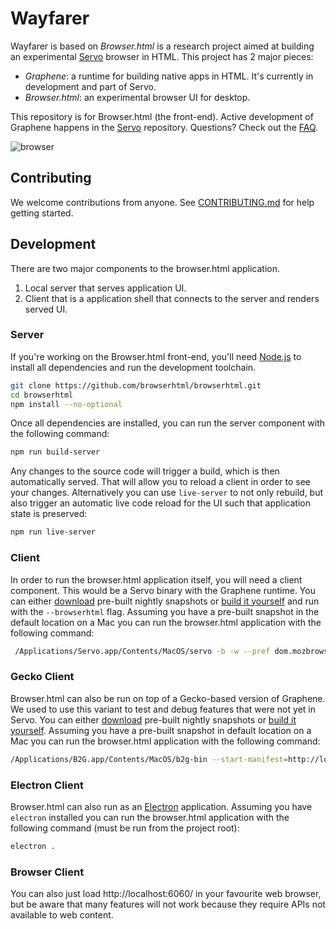 
# Wayfarer

Wayfarer is based on *Browser.html* is a research project aimed at building an experimental [Servo][] browser in HTML. This project has 2 major pieces:

- _Graphene_: a runtime for building native apps in HTML. It's currently in development and part of Servo.
- _Browser.html_: an experimental browser UI for desktop.

This repository is for Browser.html (the front-end). Active development of Graphene happens in the [Servo][] repository. Questions? Check out the [FAQ](https://github.com/browserhtml/browserhtml/wiki/FAQ).

![browser](./browser.gif)

## Contributing

We welcome contributions from anyone. See [CONTRIBUTING.md](https://github.com/browserhtml/browserhtml/blob/master/CONTRIBUTING.md) for help getting started.


## Development

There are two major components to the browser.html application.

1. Local server that serves application UI.
2. Client that is a application shell that connects to the server and renders served UI.


### Server

If you're working on the Browser.html front-end, you'll need [Node.js][] to install all dependencies and run the development toolchain.

``` sh
git clone https://github.com/browserhtml/browserhtml.git
cd browserhtml
npm install --no-optional
```

Once all dependencies are installed, you can run the server component with the following command:

``` sh
npm run build-server
```

Any changes to the source code will trigger a build, which is then automatically served. That will allow you to reload a client in order to see your changes. Alternatively you can use `live-server` to not only rebuild, but also trigger an automatic live code reload for the UI such that application state is preserved:

```sh
npm run live-server
```

### Client

In order to run the browser.html application itself, you will need a client component. This would be a Servo binary with the Graphene runtime. You can either [download][download servo] pre-built nightly snapshots or [build it yourself][build servo] and run with the `--browserhtml` flag. Assuming you have a pre-built snapshot in the default location on a Mac you can run the browser.html application with the following command:


``` sh
 /Applications/Servo.app/Contents/MacOS/servo -b -w --pref dom.mozbrowser.enabled --pref dom.forcetouch.enabled --pref shell.builtin-key-shortcuts.enabled=false http://localhost:6060
```

### Gecko Client

Browser.html can also be run on top of a Gecko-based version of Graphene. We used to use this variant to test and debug features that were not yet in Servo. You can either [download][download gecko] pre-built nightly snapshots or [build it yourself][build gecko]. Assuming you have a pre-built snapshot in default location on a Mac you can run the browser.html application with the following command:

```sh
/Applications/B2G.app/Contents/MacOS/b2g-bin --start-manifest=http://localhost:6060/manifest.webapp --profile ./.profile
```

### Electron Client

Browser.html can also run as an [Electron][] application. Assuming you have `electron` installed you can run the browser.html application with the following command (must be run from the project root):

```sh
electron .
```

### Browser Client

You can also just load http://localhost:6060/ in your favourite web browser, but be aware that many features will not work because they require APIs not available to web content.


[build gecko]:https://github.com/browserhtml/browserhtml/wiki/Building-Graphene-%28Gecko-flavor%29
[build servo]:https://github.com/servo/servo/blob/master/docs/HACKING_QUICKSTART.md
[download gecko]:https://ftp.mozilla.org/pub/b2g/nightly/latest-mozilla-central/
[download servo]:https://download.servo.org/
[Electron]:https://electron.atom.io/
[Node.js]:https://nodejs.org/
[npm]:https://www.npmjs.com/
[Servo]:https://github.com/servo/servo
